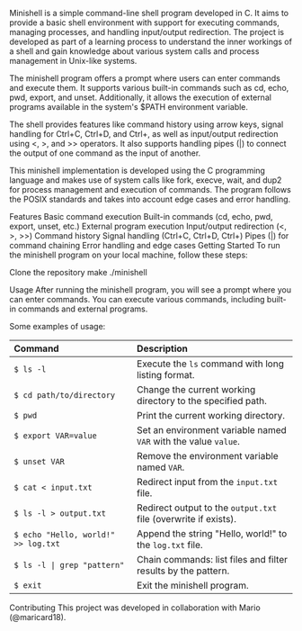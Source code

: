 Minishell is a simple command-line shell program developed in C. It aims to provide a basic shell environment with support for executing commands, managing processes, and handling input/output redirection. The project is developed as part of a learning process to understand the inner workings of a shell and gain knowledge about various system calls and process management in Unix-like systems.

The minishell program offers a prompt where users can enter commands and execute them. It supports various built-in commands such as cd, echo, pwd, export, and unset. Additionally, it allows the execution of external programs available in the system's $PATH environment variable.

The shell provides features like command history using arrow keys, signal handling for Ctrl+C, Ctrl+D, and Ctrl+\, as well as input/output redirection using <, >, and >> operators. It also supports handling pipes (|) to connect the output of one command as the input of another.

This minishell implementation is developed using the C programming language and makes use of system calls like fork, execve, wait, and dup2 for process management and execution of commands. The program follows the POSIX standards and takes into account edge cases and error handling.

Features
Basic command execution
Built-in commands (cd, echo, pwd, export, unset, etc.)
External program execution
Input/output redirection (<, >, >>)
Command history
Signal handling (Ctrl+C, Ctrl+D, Ctrl+\)
Pipes (|) for command chaining
Error handling and edge cases
Getting Started
To run the minishell program on your local machine, follow these steps:


Clone the repository
make
./minishell


Usage
After running the minishell program, you will see a prompt where you can enter commands. You can execute various commands, including built-in commands and external programs.


Some examples of usage:

| Command                            | Description                                                      |
| :--------------------------------  | :--------------------------------------------------------------- |
| `$ ls -l`                          | Execute the `ls` command with long listing format.               |
| `$ cd path/to/directory`           | Change the current working directory to the specified path.      |
| `$ pwd`                            | Print the current working directory.                             |
| `$ export VAR=value`               | Set an environment variable named `VAR` with the value `value`.  |
| `$ unset VAR`                      | Remove the environment variable named `VAR`.                     |
| `$ cat < input.txt`                | Redirect input from the `input.txt` file.                        |
| `$ ls -l > output.txt`             | Redirect output to the `output.txt` file (overwrite if exists).  |
| `$ echo "Hello, world!" >> log.txt`| Append the string "Hello, world!" to the `log.txt` file.         |
| `$ ls -l \| grep "pattern"`        | Chain commands: list files and filter results by the pattern.    |
| `$ exit`                           | Exit the minishell program.                                      |


Contributing
This project was developed in collaboration with Mario (@maricard18). 







